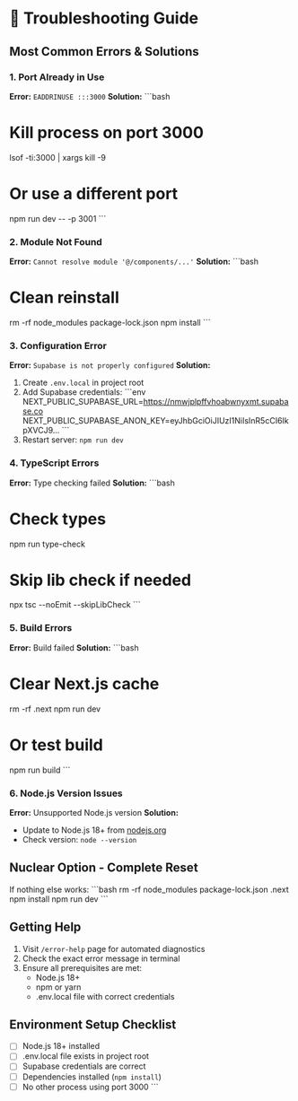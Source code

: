 # 🔧 Troubleshooting Guide

## Most Common Errors & Solutions

### 1. Port Already in Use
**Error:** `EADDRINUSE :::3000`
**Solution:**
\`\`\`bash
# Kill process on port 3000
lsof -ti:3000 | xargs kill -9

# Or use a different port
npm run dev -- -p 3001
\`\`\`

### 2. Module Not Found
**Error:** `Cannot resolve module '@/components/...'`
**Solution:**
\`\`\`bash
# Clean reinstall
rm -rf node_modules package-lock.json
npm install
\`\`\`

### 3. Configuration Error
**Error:** `Supabase is not properly configured`
**Solution:**
1. Create `.env.local` in project root
2. Add Supabase credentials:
\`\`\`env
NEXT_PUBLIC_SUPABASE_URL=https://nmwjplpffvhoabwnyxmt.supabase.co
NEXT_PUBLIC_SUPABASE_ANON_KEY=eyJhbGciOiJIUzI1NiIsInR5cCI6IkpXVCJ9...
\`\`\`
3. Restart server: `npm run dev`

### 4. TypeScript Errors
**Error:** Type checking failed
**Solution:**
\`\`\`bash
# Check types
npm run type-check

# Skip lib check if needed
npx tsc --noEmit --skipLibCheck
\`\`\`

### 5. Build Errors
**Error:** Build failed
**Solution:**
\`\`\`bash
# Clear Next.js cache
rm -rf .next
npm run dev

# Or test build
npm run build
\`\`\`

### 6. Node.js Version Issues
**Error:** Unsupported Node.js version
**Solution:**
- Update to Node.js 18+ from [nodejs.org](https://nodejs.org)
- Check version: `node --version`

## Nuclear Option - Complete Reset
If nothing else works:
\`\`\`bash
rm -rf node_modules package-lock.json .next
npm install
npm run dev
\`\`\`

## Getting Help
1. Visit `/error-help` page for automated diagnostics
2. Check the exact error message in terminal
3. Ensure all prerequisites are met:
   - Node.js 18+
   - npm or yarn
   - .env.local file with correct credentials

## Environment Setup Checklist
- [ ] Node.js 18+ installed
- [ ] .env.local file exists in project root
- [ ] Supabase credentials are correct
- [ ] Dependencies installed (`npm install`)
- [ ] No other process using port 3000
\`\`\`
